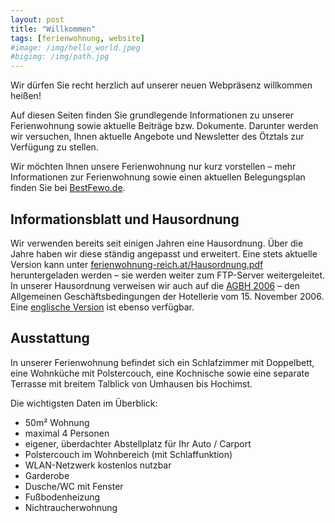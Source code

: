 ```yaml
---
layout: post
title: "Willkommen"
tags: [ferienwohnung, website]
#image: /img/hello_world.jpeg
#bigimg: /img/path.jpg
---
```


Wir dürfen Sie recht herzlich auf unserer neuen Webpräsenz willkommen heißen!

Auf diesen Seiten finden Sie grundlegende Informationen zu unserer Ferienwohnung sowie aktuelle Beiträge bzw. Dokumente. Darunter werden wir versuchen, Ihnen aktuelle Angebote und Newsletter des Ötztals zur Verfügung zu stellen.

Wir möchten Ihnen unsere Ferienwohnung nur kurz vorstellen – mehr Informationen zur Ferienwohnung sowie einen aktuellen Belegungsplan finden Sie bei [BestFewo.de](https://www.bestfewo.de/unterkunft/19297312.html).

## Informationsblatt und Hausordnung

Wir verwenden bereits seit einigen Jahren eine Hausordnung. Über die Jahre haben wir diese ständig angepasst und erweitert. Eine stets aktuelle Version kann unter [ferienwohnung-reich.at/Hausordnung.pdf](http://ferienwohnung-reich.at/Hausordnung.pdf) heruntergeladen werden – sie werden weiter zum FTP-Server weitergeleitet.  
In unserer Hausordnung verweisen wir auch auf die [AGBH 2006](http://ferienwohnung-reich.at/AGBH_061115.pdf) – den Allgemeinen Geschäftsbedingungen der Hotellerie vom 15. November 2006.
Eine [englische Version](http://ferienwohnung-reich.at/AGBH_englisch.pdf) ist ebenso verfügbar.

## Ausstattung

In unserer Ferienwohnung befindet sich ein Schlafzimmer mit Doppelbett, eine Wohnküche mit Polstercouch, eine Kochnische sowie eine separate Terrasse mit breitem Talblick von Umhausen bis Hochimst.

Die wichtigsten Daten im Überblick:

- 50m² Wohnung
- maximal 4 Personen
- eigener, überdachter Abstellplatz für Ihr Auto / Carport
- Polstercouch im Wohnbereich (mit Schlaffunktion)
- WLAN-Netzwerk kostenlos nutzbar
- Garderobe
- Dusche/WC mit Fenster
- Fußbodenheizung
- Nichtraucherwohnung
